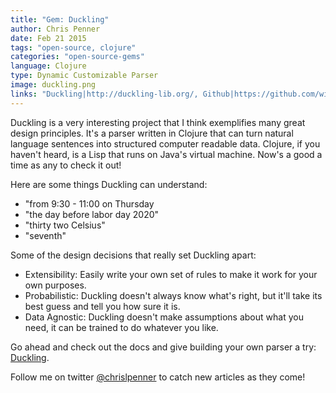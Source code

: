 ```yaml
---
title: "Gem: Duckling"
author: Chris Penner
date: Feb 21 2015
tags: "open-source, clojure"
categories: "open-source-gems"
language: Clojure
type: Dynamic Customizable Parser
image: duckling.png
links: "Duckling|http://duckling-lib.org/, Github|https://github.com/wit-ai/duckling"
---
```


Duckling is a very interesting project that I think exemplifies many great
design principles. It's a parser written in Clojure that can turn natural
language sentences into structured computer readable data. Clojure, if you
haven't heard, is a Lisp that runs on Java's virtual machine. Now's a good a
time as any to check it out!

Here are some things Duckling can understand:

* "from 9:30 - 11:00 on Thursday
* "the day before labor day 2020"
* "thirty two Celsius"
* "seventh"

Some of the design decisions that really set Duckling apart:

* Extensibility: Easily write your own set of rules to make it work for your own purposes.
* Probabilistic: Duckling doesn't always know what's right, but it'll take its
    best guess and tell you how sure it is.
* Data Agnostic: Duckling doesn't make assumptions about what you need, it can
    be trained to do whatever you like.

Go ahead and check out the docs and give building your own parser a try:
[Duckling](http://duckling-lib.org/ ).

Follow me on twitter [\@chrislpenner](http://www.twitter.com/chrislpenner) to catch new articles as they come!
